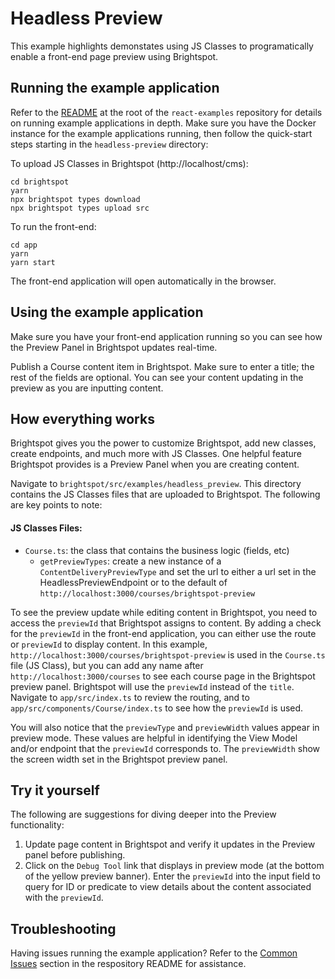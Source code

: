 # Headless Preview
This example highlights demonstates using JS Classes to programatically enable a front-end page preview using Brightspot.

## Running the example application
Refer to the [README](/README.md) at the root of the `react-examples` repository for details on running example applications in depth. Make sure you have the Docker instance for the example applications running, then follow the quick-start steps starting in the `headless-preview` directory:

To upload JS Classes in Brightspot (http://localhost/cms):

```
cd brightspot
yarn
npx brightspot types download
npx brightspot types upload src

```

To run the front-end:

```
cd app
yarn
yarn start
```

The front-end application will open automatically in the browser.

## Using the example application
Make sure you have your front-end application running so you can see how the Preview Panel in Brightspot updates real-time.

Publish a Course content item in Brightspot. Make sure to enter a title; the rest of the fields are optional. You can see your content updating in the preview as you are inputting content.

## How everything works
Brightspot gives you the power to customize Brightspot, add new classes, create endpoints, and much more with JS Classes. One helpful feature Brightspot provides is a Preview Panel when you are creating content.

Navigate to `brightspot/src/examples/headless_preview`. This directory contains the JS Classes files that are uploaded to Brightspot. The following are key points to note:

#### JS Classes Files:
- `Course.ts`: the class that contains the business logic (fields, etc)
  - `getPreviewTypes`: create a new instance of a `ContentDeliveryPreviewType` and set the url to either a url set in the HeadlessPreviewEndpoint or to the default of `http://localhost:3000/courses/brightspot-preview`

To see the preview update while editing content in Brightspot, you need to access the `previewId` that Brightspot assigns to content. By adding a check for the `previewId` in the front-end application, you can either use the route or `previewId` to display content. In this example, `http://localhost:3000/courses/brightspot-preview` is used in the `Course.ts` file (JS Class), but you can add any name after `http://localhost:3000/courses` to see each course page in the Brightspot preview panel. Brightspot will use the `previewId` instead of the `title`. Navigate to `app/src/index.ts` to review the routing, and to `app/src/components/Course/index.ts` to see how the `previewId` is used.

You will also notice that the `previewType` and `previewWidth` values appear in preview mode. These values are helpful in identifying the View Model and/or endpoint that the `previewId` corresponds to. The `previewWidth` show the screen width set in the Brightspot preview panel.

## Try it yourself
The following are suggestions for diving deeper into the Preview functionality:

1. Update page content in Brightspot and verify it updates in the Preview panel before publishing.
2. Click on the `Debug Tool` link that displays in preview mode (at the bottom of the yellow preview banner). Enter the `previewId` into the input field to query for ID or predicate to view details about the content associated with the `previewId`.

## Troubleshooting
Having issues running the example application? Refer to the [Common Issues](/README.md) section in the respository README for assistance.
